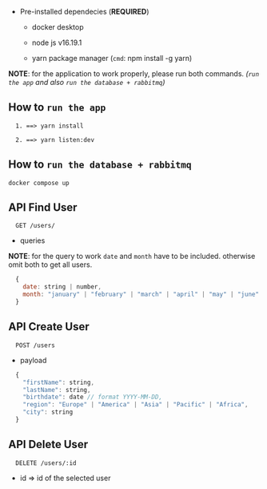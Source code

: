 * Pre-installed dependecies (**REQUIRED**)

  * docker desktop

  * node js v16.19.1

  * yarn package manager (`cmd`: npm install -g yarn)

**NOTE**: for the application to work properly, please run both commands. *(`run the app` and also `run the database + rabbitmq`)*

## How to `run the app`

```
  1. ==> yarn install

  2. ==> yarn listen:dev
```

## How to `run the database + rabbitmq`

```
docker compose up
```

## API Find User
```
  GET /users/
```
* queries

**NOTE**: for the query to work `date` and `month` have to be included. otherwise omit both to get all users.

```js
  {
    date: string | number,
    month: "january" | "february" | "march" | "april" | "may" | "june" | "july" | "august" | "september" | "october" | "november" | "december"
  }
```

## API Create User
```
  POST /users
```

* payload
```js
  {
    "firstName": string,
    "lastName": string,
    "birthdate": date // format YYYY-MM-DD,
    "region": "Europe" | "America" | "Asia" | "Pacific" | "Africa",
    "city": string
  }
```

## API Delete User
```
  DELETE /users/:id
```

* id => id of the selected user